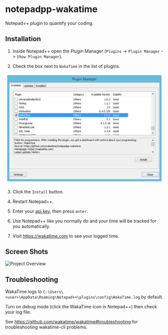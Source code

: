 notepadpp-wakatime
=====================

Notepad++ plugin to quantify your coding.


Installation
------------

1. Inside Notepad++ open the Plugin Manager (`Plugins` -> `Plugin Manager` -> `Show Plugin Manager`).

2. Check the box next to `WakaTime` in the list of plugins.

![Project Overview](./img/plugin-install.png)

3. Click the `Install` button.

4. Restart Notepad++.

3. Enter your [api key](https://wakatime.com/settings#apikey), then press `enter`.

4. Use Notepad++ like you normally do and your time will be tracked for you automatically.

5. Visit https://wakatime.com to see your logged time.


Screen Shots
------------

![Project Overview](https://wakatime.com/static/img/ScreenShots/ScreenShot-2014-10-29.png)


Troubleshooting
---------------

WakaTime logs to `C:\Users\<user>\AppData\Roaming\Notepad++\plugins\config\WakaTime.log` by default.

Turn on debug mode (click the WakaTime icon in Notepad++) then check your log file.

See https://github.com/wakatime/wakatime#troubleshooting for troubleshooting wakatime-cli problems.
